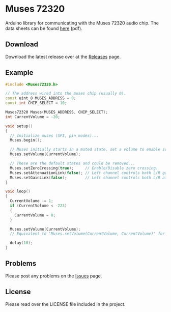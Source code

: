 # Muses 72320

Arduino library for communicating with the Muses 72320 audio chip.
The data sheets can be found [here](http://www.njr.com/semicon/PDF/MUSES72320_E.pdf) (pdf).

## Download

Download the latest release over at the [Releases](https://github.com/felix1024/Muses72320/releases) page.

## Example

```c++
#include <Muses72320.h>

// The address wired into the muses chip (usually 0).
const uint_8 MUSES_ADDRESS = 0;
const int CHIP_SELECT = 10;

Muses72320 Muses(MUSES_ADDRESS, CHIP_SELECT);
int CurrentVolume = -20;

void setup()
{
  // Initialize muses (SPI, pin modes)...
  Muses.begin();

  // Muses initially starts in a muted state, set a volume to enable sound.
  Muses.setVolume(CurrentVolume);

  // These are the default states and could be removed...
  Muses.setZeroCrossing(true);     // Enable/Disable zero crossing.
  Muses.setAttenuationLink(false); // Left channel controls both L/R gain channel.
  Muses.setGainLink(false);        // Left channel controls both L/R attenuation channel.
}

void loop()
{
  CurrentVolume -= 1;
  if (CurrentVolume < -223)
  {
    CurrentVolume = 0;
  }

  Muses.setVolume(CurrentVolume);
  // Equivalent to 'Muses.setVolume(CurrentVolume, CurrentVolume)' for L/R ch.

  delay(10);
}

```

## Problems

Please post any problems on the [Issues](https://github.com/felix1024/Muses72320/issues) page.

## License

Please read over the LICENSE file included in the project.
